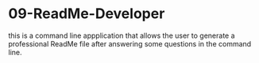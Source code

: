 # 09-ReadMe-Developer
this is a command line appplication that allows the user to generate a professional ReadMe file after answering some questions in the command line.
